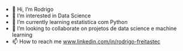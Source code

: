 - 👋 Hi, I’m  Rodrigo
- 👀 I’m interested in  Data Science
- 🌱 I’m currently learning  estatistica com Python
- 💞️ I’m looking to collaborate on projetos de data science e machine learning
- 📫 How to reach me  www.linkedin.com/in/rodrigo-freitastec


<!---
Rfreitas31/Rfreitas31 is a ✨ special ✨ repository because its `README.md` (this file) appears on your GitHub profile.
You can click the Preview link to take a look at your changes.
--->
